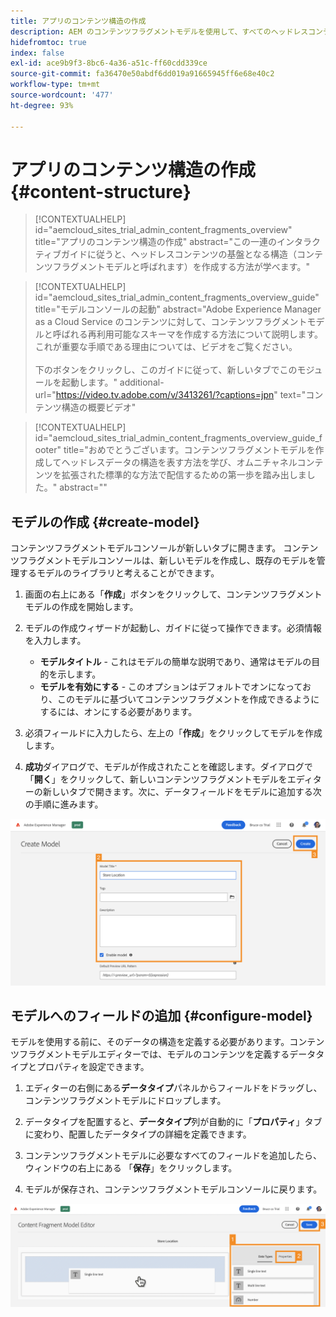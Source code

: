 ```yaml
---
title: アプリのコンテンツ構造の作成
description: AEM のコンテンツフラグメントモデルを使用して、すべてのヘッドレスコンテンツの基盤となる構造を作成する方法について説明します。
hidefromtoc: true
index: false
exl-id: ace9b9f3-8bc6-4a36-a51c-ff60cdd339ce
source-git-commit: fa36470e50abdf6dd019a91665945ff6e68e40c2
workflow-type: tm+mt
source-wordcount: '477'
ht-degree: 93%

---
```



# アプリのコンテンツ構造の作成 {#content-structure}

>[!CONTEXTUALHELP]
>id="aemcloud_sites_trial_admin_content_fragments_overview"
>title="アプリのコンテンツ構造の作成"
>abstract="この一連のインタラクティブガイドに従うと、ヘッドレスコンテンツの基盤となる構造（コンテンツフラグメントモデルと呼ばれます）を作成する方法が学べます。"

>[!CONTEXTUALHELP]
>id="aemcloud_sites_trial_admin_content_fragments_overview_guide"
>title="モデルコンソールの起動"
>abstract="Adobe Experience Manager as a Cloud Service のコンテンツに対して、コンテンツフラグメントモデルと呼ばれる再利用可能なスキーマを作成する方法について説明します。これが重要な手順である理由については、ビデオをご覧ください。 <br><br>下のボタンをクリックし、このガイドに従って、新しいタブでこのモジュールを起動します。"
>additional-url="https://video.tv.adobe.com/v/3413261/?captions=jpn" text="コンテンツ構造の概要ビデオ"

>[!CONTEXTUALHELP]
>id="aemcloud_sites_trial_admin_content_fragments_overview_guide_footer"
>title="おめでとうございます。コンテンツフラグメントモデルを作成してヘッドレスデータの構造を表す方法を学び、オムニチャネルコンテンツを拡張された標準的な方法で配信するための第一歩を踏み出しました。"
>abstract=""

## モデルの作成 {#create-model}

コンテンツフラグメントモデルコンソールが新しいタブに開きます。 コンテンツフラグメントモデルコンソールは、新しいモデルを作成し、既存のモデルを管理するモデルのライブラリと考えることができます。

1. 画面の右上にある「**作成**」ボタンをクリックして、コンテンツフラグメントモデルの作成を開始します。

1. モデルの作成ウィザードが起動し、ガイドに従って操作できます。必須情報を入力します。

   * **モデルタイトル** - これはモデルの簡単な説明であり、通常はモデルの目的を示します。
   * **モデルを有効にする** - このオプションはデフォルトでオンになっており、このモデルに基づいてコンテンツフラグメントを作成できるようにするには、オンにする必要があります。

1. 必須フィールドに入力したら、左上の「**作成**」をクリックしてモデルを作成します。

1. **成功**&#x200B;ダイアログで、モデルが作成されたことを確認します。ダイアログで「**開く**」をクリックして、新しいコンテンツフラグメントモデルをエディターの新しいタブで開きます。次に、データフィールドをモデルに追加する次の手順に進みます。

![コンテンツフラグメントモデル作成する手順 2 および 3](assets/do-not-localize/create-model-2-3.png)

## モデルへのフィールドの追加 {#configure-model}

モデルを使用する前に、そのデータの構造を定義する必要があります。コンテンツフラグメントモデルエディターでは、モデルのコンテンツを定義するデータタイプとプロパティを設定できます。

1. エディターの右側にある&#x200B;**データタイプ**&#x200B;パネルからフィールドをドラッグし、コンテンツフラグメントモデルにドロップします。

1. データタイプを配置すると、**データタイプ**&#x200B;列が自動的に「**プロパティ**」タブに変わり、配置したデータタイプの詳細を定義できます。

1. コンテンツフラグメントモデルに必要なすべてのフィールドを追加したら、ウィンドウの右上にある 「**保存**」をクリックします。

1. モデルが保存され、コンテンツフラグメントモデルコンソールに戻ります。

![フィールドをモデルに追加する手順 1、2、3](assets/do-not-localize/define-model-fields-1-2-3.png)
